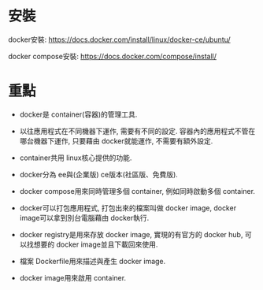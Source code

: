 # 安裝

docker安裝: https://docs.docker.com/install/linux/docker-ce/ubuntu/

docker compose安裝: https://docs.docker.com/compose/install/

# 重點

- docker是 container(容器)的管理工具.

- 以往應用程式在不同機器下運作, 需要有不同的設定. 容器內的應用程式不管在哪台機器下運作, 只要藉由 docker就能運作, 不需要有額外設定.

- container共用 linux核心提供的功能.

- docker分為 ee與(企業版) ce版本(社區版、免費版).

- docker compose用來同時管理多個 container, 例如同時啟動多個 container.

- docker可以打包應用程式, 打包出來的檔案叫做 docker image, docker image可以拿到別台電腦藉由 docker執行.

- docker registry是用來存放 docker image, 實現的有官方的 docker hub, 可以找想要的 docker image並且下載回來使用.

- 檔案 Dockerfile用來描述與產生 docker image.

- docker image用來啟用 container.